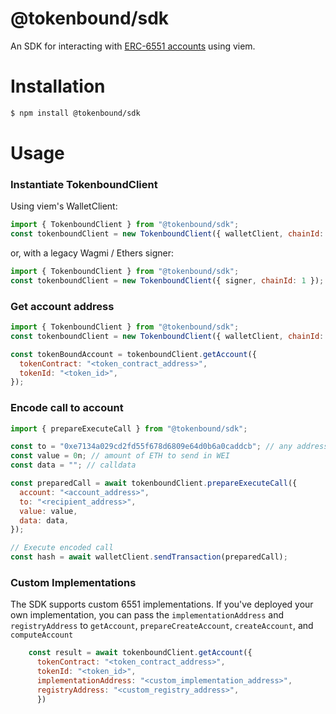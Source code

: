 # @tokenbound/sdk

An SDK for interacting with [ERC-6551 accounts](https://eips.ethereum.org/EIPS/eip-6551) using viem.

# Installation

```bash
$ npm install @tokenbound/sdk
```

# Usage

### Instantiate TokenboundClient

Using viem's WalletClient:

```javascript
import { TokenboundClient } from "@tokenbound/sdk";
const tokenboundClient = new TokenboundClient({ walletClient, chainId: 1 });
```

or, with a legacy Wagmi / Ethers signer:

```javascript
import { TokenboundClient } from "@tokenbound/sdk";
const tokenboundClient = new TokenboundClient({ signer, chainId: 1 });
```

### Get account address

```javascript
import { TokenboundClient } from "@tokenbound/sdk";
const tokenboundClient = new TokenboundClient({ walletClient, chainId: 1 });

const tokenBoundAccount = tokenboundClient.getAccount({
  tokenContract: "<token_contract_address>",
  tokenId: "<token_id>",
});
```

### Encode call to account

```javascript
import { prepareExecuteCall } from "@tokenbound/sdk";

const to = "0xe7134a029cd2fd55f678d6809e64d0b6a0caddcb"; // any address
const value = 0n; // amount of ETH to send in WEI
const data = ""; // calldata

const preparedCall = await tokenboundClient.prepareExecuteCall({
  account: "<account_address>",
  to: "<recipient_address>",
  value: value,
  data: data,
});

// Execute encoded call
const hash = await walletClient.sendTransaction(preparedCall);
```

### Custom Implementations

The SDK supports custom 6551 implementations. If you've deployed your own implementation, you can pass the ```implementationAddress``` and ```registryAddress``` to ```getAccount```, ```prepareCreateAccount```, ```createAccount```, and ```computeAccount```

```javascript
    const result = await tokenboundClient.getAccount({
      tokenContract: "<token_contract_address>",
      tokenId: "<token_id>",
      implementationAddress: "<custom_implementation_address>",
      registryAddress: "<custom_registry_address>",
      })
```